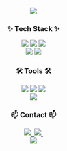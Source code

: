 <br>
<div align="center">
  <img src="https://capsule-render.vercel.app/api?&type=waving&color=timeAuto&height=180&section=header&text=Welcome&fontSize=80&animation=fadeIn&fontAlignY=60" />

</div>

<h3 align="center">✨ Tech Stack ✨</h3>
<div align="center">
  <img src="https://img.shields.io/badge/springboot-6DB33F?style=for-the-badge&logo=springboot&logoColor=white">
  <img src="https://img.shields.io/badge/JAVA-DD0700?style=for-the-badge&logo=java&logoColor=#white">
  <img src="https://img.shields.io/badge/MySQL-4479A1?style=for-the-badge&logo=MySQL&logoColor=white">
</div>
<div align="center">
  <img src="https://img.shields.io/badge/redis-DC382D?style=for-the-badge&logo=redis&logoColor=white">
  <img src="https://img.shields.io/badge/AWS-232F3E?style=for-the-badge&logo=amazonaws&logoColor=#white">
</div>

<h3 align="center">🛠 Tools 🛠</h3>
<div align="center">
  <img src="https://img.shields.io/badge/git-F05033.svg?style=for-the-badge&logo=git&logoColor=white" />
  <img src="https://img.shields.io/badge/github-181717.svg?style=for-the-badge&logo=github&logoColor=white" />
  <img src="https://img.shields.io/badge/Notion-F3F3F3.svg?style=for-the-badge&logo=notion&logoColor=black" />
</div>
<div align="center">
  <img src="https://img.shields.io/badge/IntelliJ-3B00B9?style=for-the-badge&logo=intellijidea&logoColor=white">
</div>

<h3 align="center">📫 Contact 📫</h3>
<div align="center">
  <a href="[https://velog.io/@oka1313](https://dongyeopme.gitbook.io/yeop-blog/)">
    <img src="https://img.shields.io/badge/Gitbook-BBDDE5?style=for-the-badge&logo=gitbook&logoColor=black" />&nbsp
  </a>
  <a href="mailto:dlduq29@gmail.com">
    <img
      src="https://img.shields.io/badge/dlduq29@gmail.com-D14836?style=for-the-badge&logo=gmail&logoColor=white"/>&nbsp
  </a>
</div>
<div align="center">
  <img src="https://github-readme-stats.vercel.app/api?username=dongyeopme&show_icons=true">
</div>
